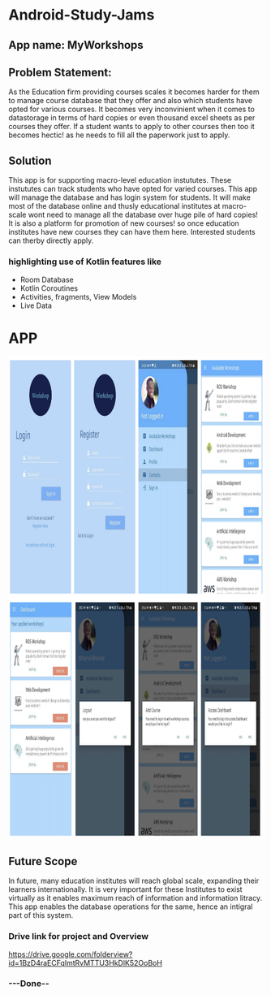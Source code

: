 


# Android-Study-Jams

## App name: MyWorkshops

## Problem Statement:
As the Education firm providing courses scales it becomes harder for them to manage course database that they offer and also which students have opted for various courses. It becomes very inconvinient when it comes to datastorage in terms of hard copies or even thousand excel sheets as per courses they offer.
If a student wants to apply to other courses then too it becomes hectic! as he needs to fill all the paperwork just to apply.

## Solution
This app is for supporting macro-level education instututes. These instututes can track students who have opted for varied courses. This app will manage the database and has login system for students. It will make most of the database online and thusly educational institutes at macro-scale wont need to manage all the database over huge pile of hard copies! 
It is also a platform for promotion of new courses! so once education institutes have new courses they can have them here. Interested students can therby directly apply.


### highlighting use of Kotlin features like
- Room Database
- Kotlin Coroutines
- Activities, fragments, View Models
- Live Data

# APP

<p align="center"><img src="app/Images/Screenshot%202022-01-09%20at%204.34.39%20PM.png" alt="Whole app screens images" width="1340" height="950"/> 
  
  
## Future Scope
In future, many education institutes will reach global scale, expanding their learners internationally. It is very important for these Institutes to exist virtually as it enables maximum reach of information and information litracy. This app enables the database operations for the same, hence an intigral part of this system.
  
### Drive link for project and Overview 
  https://drive.google.com/folderview?id=1BzD4raECFqlmtRvMTTU3HkDlK52OoBoH

### ---Done--


